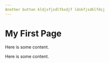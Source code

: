 ```yaml
---
Another button kldjsfjsdlfksdjf ldskfjsdklfdsj
---
```

# My First Page

Here is some content.

Here is some content.
